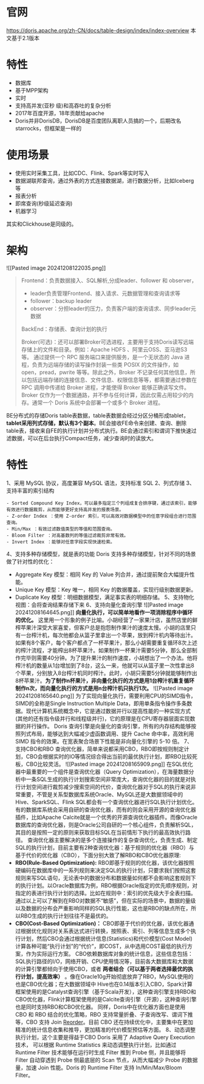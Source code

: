 # 官网
https://doris.apache.org/zh-CN/docs/table-design/index/index-overview
本文基于2.1版本
# 特性

*   数据库
*   基于MPP架构
*   实时
*   支持高并发(亚秒 级)和高吞吐的复杂分析
*   2017年百度开源，18年贡献给apache
*   Doris并非DorisDB，DorisDB是百度团队离职人员搞的一个，后期改名starrocks，但框架是一样的

# 使用场景

*   使用实时采集工具，比如CDC、Flink、Spark等实时写入
*   数据湖联邦查询，通过外表的方式连接数据湖，进行数据分析，比如Iceberg等
*   报表分析
*   即席查询(秒级延迟查询)
*   机器学习

其实和Clickhouse是同级的。

# 架构

![[Pasted image 20241208122035.png]]
> Frontend：负责数据接入、SQL解析,分成leader、follower 和 observer，
> - leader负责管理Frontend、接入请求、元数据管理和查询请求等
> - follower：backup leader
> - observer：分担leader的压力，负责客户端的查询请求、同步leader元数据
> 
> BackEnd：存储表、查询计划的执行
> 
> Broker(可选)：还可以部署Broker可选进程，主要用于支持Doris读写远端存储上的文件和目录。例如：Apache HDFS 、阿里云OSS、亚马逊S3等。
> 通过提供一个 RPC 服务端口来提供服务，是一个无状态的 Java 进程，负责为远端存储的读写操作封装一些类 POSIX 的文件操作，如 open，pread，pwrite 等等。除此之外，Broker 不记录任何其他信息，所以包括远端存储的连接信息、文件信息、权限信息等等，都需要通过参数在 RPC 调用中传递给 Broker 进程，才能使得 Broker 能够正确读写文件。Broker 仅作为一个数据通路，并不参与任何计算，因此仅需占用较少的内存。通常一个 Doris 系统中会部署一个或多个 Broker 进程。

BE分布式的存储Doris table表数据，table表数据会经过分区分桶形成tablet，**tablet采用列式存储，默认有3个副本**。BE会接收FE命令来创建、查询、删除table表，接收来自FE的执行计划并分布式执行。BE会通过索引和谓词下推快速过滤数据，可以在后台执行Compact任务，减少查询时的读放大。

# 特性
1、采用 MySQL 协议，高度兼容 MySQL 语法，支持标准 SQL
2、列式存储
3、支持丰富的索引结构
```
- Sorted Compound Key Index，可以最多指定三个列组成复合排序键，通过该索引，能够有效进行数据裁剪，从而能够更好支持高并发的报表场景。
- Z-order Index ：使用 Z-order 索引，可以高效对数据模型中的任意字段组合进行范围查询。
- Min/Max ：有效过滤数值类型的等值和范围查询。
- Bloom Filter ：对高基数列的等值过滤裁剪非常有效。
- Invert Index ：能够对任意字段实现快速检索。
```
4、支持多种存储模型，就是表的功能
Doris 支持多种存储模型，针对不同的场景做了针对性的优化：
- Aggregate Key 模型：相同 Key 的 Value 列合并，通过提前聚合大幅提升性能。
- Unique Key 模型：Key 唯一，相同 Key 的数据覆盖，实现行级别数据更新。
- Duplicate Key 模型：明细数据模型，满足事实表的明细存储。
5、支持物化视图：会将查询结果存储下来
6、支持向量化查询引擎
![[Pasted image 20241208164645.png]]
**向量化执行，可以简单地看作一项消除程序中循环的优化。** 这里用一个形象的例子比喻。小胡经营了一家果汁店，虽然店里的鲜榨苹果汁深受大家喜爱，但客户总是抱怨制作果汁的速度太慢。小胡的店里只有一台榨汁机，每次他都会从篮子里拿出一个苹果，放到榨汁机内等待出汁。如果有8个客户，每个客户都点了一杯苹果汁，那么小胡需要重复循环8次上述的榨汁流程，才能榨出8杯苹果汁。如果制作一杯果汁需要5分钟，那么全部制作完毕则需要40分钟。为了提升果汁的制作速度，小胡想出了一个办法。他将榨汁机的数量从1台增加到了8台，这么一来，他就可以从篮子里一次性拿出8个苹果，分别放入8台榨汁机同时榨汁。此时，小胡只需要5分钟就能够制作出8杯苹果汁。**为了制作n杯果汁，非向量化执行的方式是用1台榨汁机重复循环制作n次，而向量化执行的方式是用n台榨汁机只执行1次。**
![[Pasted image 20241208165640.png]]
为了实现向量化执行，需要利用CPU的SIMD指令，SIMD的全称是Single Instruction Multiple Data，即用单条指令操作多条数据。现代计算机系统概念中，它是通过数据并行以提高性能的一种实现方式(其他的还有指令级并行和线程级并行)，它的原理是在CPU寄存器层面实现数据的并行操作。
Doris 查询引擎是向量化的查询引擎，所有的内存结构能够按照列式布局，能够达到大幅减少虚函数调用、提升 Cache 命中率，高效利用 SIMD 指令的效果。在宽表聚合场景下性能是非向量化引擎的 5-10 倍。
7、支持CBO和RBO 查询优化器，简单来说都采用CBO，RBO即按规则制定计划，CBO会根据实时的IO等情况综合得出当前的最优执行计划，即RBO比较死板，CBO比较灵活。
![[Pasted image 20241208165909.png]]
在SQL优化器中最重要的一个组件是查询优化器（Query Optimization），在海量数据分析中一条SQL生成的执行计划搜索空间非常庞大，查询优化器的目的就是对执行计划空间进行裁剪减少搜索空间的代价，查询优化器对于SQL的执行来说非常重要，不管是关系型数据库系统Oracle、MySQL还是大数据领域中的Hive、SparkSQL、Flink SQL都会有一个查询优化器进行SQL执行计划优化。
有的数据库系统会采用自研的查询优化器，而有的则会采用开源的查询优化器插件，比如Apache Calcite就是一个优秀的开源查询优化器插件。而像Oracle数据库的查询优化器，则是Oracle公司自研的一个核心组件，负责解析SQL，其目的是按照一定的原则来获取目标SQL在当前情形下执行的最高效执行路径。
查询优化器主要解决的是多个连接操作的复杂查询优化，负责生成、制定SQL的执行计划，目前主要有2种查询优化器：基于规则的优化器（RBO）与基于代价的优化器（CBO），下面分别大致了解RBO和CBO优化器原理:
- **RBO(Rule-Based Optimization):**
RBO即基于规则的优化器，该优化器按照硬编码在数据库中的一系列规则来决定SQL的执行计划，只要求我们按照这套规则来写SQL语句，无论表中的数据分布和数据量如何都不会影响这套规则下的执行计划。以Oracle数据库为例，RBO根据Oracle指定的优先顺序规则，对指定的表进行执行计划的选择。比如在规则中：索引的优先级大于全表扫描。
通过以上可以了解到在RBO对数据不“敏感”，但在实际的场景中，数据的量级以及数据的分布会严重影响同样的SQL执行性能，这也是RBO的缺点所在，所以RBO生成的执行计划往往不是最优的。
- **CBO(Cost-Based Optimization)：**
CBO即基于代价的优化器，该优化器通过根据优化规则对关系表达式进行转换，按照表、索引、列等信息生成多个执行计划，然后CBO会通过根据统计信息(Statistics)和代价模型(Cost Model)计算各种可能“执行计划”的“代价”，即COST，从中选用COST最低的执行方案，作为实际运行方案。
CBO依赖数据库对象的统计信息，这些信息包括：SQL执行路径的I/O，网络开销、CPU使用情况等，目前各大数据库和大数据的计算引擎都倾向于使用CBO，或者 **两者结合（可以基于两者选择最优的执行计划，提高效率）** 。像在Oracle10g开始彻底放弃了RBO，MySQL使用的也是CBO优化器；在大数据领域中 Hive也在0.14版本引入CBO，Spark计算框架使用的是Catalyst查询引擎（基于Scala开发），这种查询引擎支持RBO和CBO优化器，Flink计算框架使用的是Calcite查询引擎（开源），这种查询引擎也是同时支持RBO和CBO优化器。
同样，Doris中在优化器方面也是使用 CBO 和 RBO 结合的优化策略，RBO 支持常量折叠、子查询改写、谓词下推等，CBO 支持 Join [Reorder](https://cloud.fynote.com/share/)。目前 CBO 还在持续优化中，主要集中在更加精准的统计信息收集和推导，更加精准的代价模型预估等方面。
8、动态调整执行计划，这个主要是得益于CBO
Doris 采用了 Adaptive Query Execution 技术， 可以根据 Runtime Statistics 来动态调整执行计划，比如通过 Runtime Filter 技术能够在运行时生成 Filter 推到 Probe 侧，并且能够将 Filter 自动穿透到 Probe 侧最底层的 Scan 节点，从而大幅减少 Probe 的数据量，加速 Join 性能。Doris 的 Runtime Filter 支持 In/Min/Max/Bloom Filter。